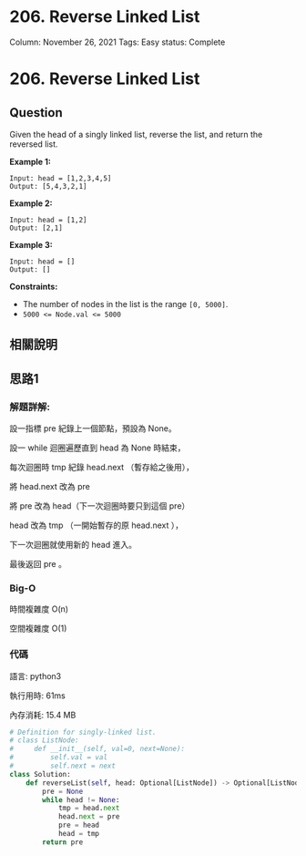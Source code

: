 # 206. Reverse Linked List

Column: November 26, 2021
Tags: Easy
status: Complete

# 206. Reverse Linked List

## Question

Given the head of a singly linked list, reverse the list, and return the reversed list.

**Example 1:**

```
Input: head = [1,2,3,4,5]
Output: [5,4,3,2,1]
```

**Example 2:**

```
Input: head = [1,2]
Output: [2,1]
```

**Example 3:**

```
Input: head = []
Output: []
```

**Constraints:**

- The number of nodes in the list is the range `[0, 5000]`.
- `5000 <= Node.val <= 5000`

## 相關說明

## 思路1

### 解題詳解:

設一指標 pre 紀錄上一個節點，預設為 None。

設一 while 迴圈遍歷直到 head 為 None 時結束，

每次迴圈時 tmp 紀錄 head.next （暫存給之後用），

將 head.next 改為 pre

將 pre 改為 head（下一次迴圈時要只到這個 pre）

head 改為 tmp （一開始暫存的原 head.next ），

下一次迴圈就使用新的 head 進入。

最後返回 pre 。

### Big-O

時間複雜度 O(n)

空間複雜度 O(1)

### 代碼

語言: python3

執行用時: 61ms 

內存消耗: 15.4 MB

```python
# Definition for singly-linked list.
# class ListNode:
#     def __init__(self, val=0, next=None):
#         self.val = val
#         self.next = next
class Solution:
    def reverseList(self, head: Optional[ListNode]) -> Optional[ListNode]:
        pre = None
        while head != None:
            tmp = head.next
            head.next = pre
            pre = head
            head = tmp
        return pre
```